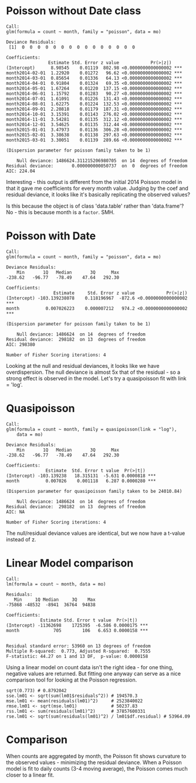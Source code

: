 
# Poisson without Date class

``` {r}
Call:
glm(formula = count ~ month, family = "poisson", data = mo)

Deviance Residuals: 
 [1]  0  0  0  0  0  0  0  0  0  0  0  0  0  0  0

Coefficients:
                Estimate Std. Error z value            Pr(>|z|)    
(Intercept)      8.98545    0.01119  802.98 <0.0000000000000002 ***
month2014-02-01  1.22920    0.01272   96.62 <0.0000000000000002 ***
month2014-03-01  0.85654    0.01336   64.13 <0.0000000000000002 ***
month2014-04-01  0.91804    0.01324   69.35 <0.0000000000000002 ***
month2014-05-01  1.67264    0.01220  137.15 <0.0000000000000002 ***
month2014-06-01  1.15792    0.01283   90.27 <0.0000000000000002 ***
month2014-07-01  1.61091    0.01226  131.43 <0.0000000000000002 ***
month2014-08-01  1.62275    0.01224  132.53 <0.0000000000000002 ***
month2014-09-01  2.20818    0.01179  187.31 <0.0000000000000002 ***
month2014-10-01  3.15391    0.01143  276.02 <0.0000000000000002 ***
month2014-11-01  3.54281    0.01135  312.12 <0.0000000000000002 ***
month2014-12-01  3.54625    0.01135  312.44 <0.0000000000000002 ***
month2015-01-01  3.47973    0.01136  306.28 <0.0000000000000002 ***
month2015-02-01  3.38638    0.01138  297.63 <0.0000000000000002 ***
month2015-03-01  3.30051    0.01139  289.66 <0.0000000000000002 ***

(Dispersion parameter for poisson family taken to be 1)

    Null deviance: 1486624.311215206980705  on 14  degrees of freedom
Residual deviance:       0.000000000050737  on  0  degrees of freedom
AIC: 224.04
```

Interesting - this output is different from the initial 2014 Poisson model in that it gave me coefficients for every month value. Judging by the coef and residual deviance, it looks like it's basically replicating the observed values? 

Is this because the object is of class 'data.table' rather than 'data.frame'?
No - this is because month is a `factor`. SMH.


# Poisson with Date

``` {r}
Call:
glm(formula = count ~ month, family = "poisson", data = mo)

Deviance Residuals: 
    Min       1Q   Median       3Q      Max  
-238.62   -96.77   -78.49    47.64   292.30  

Coefficients:
                  Estimate     Std. Error z value            Pr(>|z|)    
(Intercept) -103.139238078    0.118196967  -872.6 <0.0000000000000002 ***
month          0.007026223    0.000007212   974.2 <0.0000000000000002 ***

(Dispersion parameter for poisson family taken to be 1)

    Null deviance: 1486624  on 14  degrees of freedom
Residual deviance:  298182  on 13  degrees of freedom
AIC: 298380

Number of Fisher Scoring iterations: 4
```

Looking at the null and residual deviances, it looks like we have overdispersion. The null deviance is almost 5x that of the residual - so a strong effect is observed in the model. Let's try a quasipoisson fit with link = 'log'.

# Quasipoisson

```{r}
Call:
glm(formula = count ~ month, family = quasipoisson(link = "log"), 
    data = mo)

Deviance Residuals: 
    Min       1Q   Median       3Q      Max  
-238.62   -96.77   -78.49    47.64   292.30  

Coefficients:
               Estimate  Std. Error t value  Pr(>|t|)    
(Intercept) -103.139238   18.315131  -5.631 0.0000818 ***
month          0.007026    0.001118   6.287 0.0000280 ***

(Dispersion parameter for quasipoisson family taken to be 24010.84)

    Null deviance: 1486624  on 14  degrees of freedom
Residual deviance:  298182  on 13  degrees of freedom
AIC: NA

Number of Fisher Scoring iterations: 4
```

The null/residual deviance values are identical, but we now have a t-value instead of z.

# Linear Model comparison

``` {r}
Call:
lm(formula = count ~ month, data = mo)

Residuals:
   Min     1Q Median     3Q    Max 
-75868 -48532  -8941  36764  94838 

Coefficients:
             Estimate Std. Error t value  Pr(>|t|)    
(Intercept) -11362698    1725395  -6.586 0.0000175 ***
month             705        106   6.653 0.0000158 ***


Residual standard error: 53960 on 13 degrees of freedom
Multiple R-squared:  0.773,	Adjusted R-squared:  0.7555 
F-statistic: 44.27 on 1 and 13 DF,  p-value: 0.0000158
```

Using a linear model on count data isn't the right idea - for one thing, negative values are returned. But fitting one anyway can serve as a nice comparison tool for looking at the Poisson regression.

```{r}
sqrt(0.773) # 0.8792042
sse.lm01 <- sqrt(sum(lm01$residuals^2)) # 194570.3
mse.lm01 <- mean(residuals(lm01)^2)     # 2523840022
rmse.lm01 <- sqrt(mse.lm01)             # 50237.83
rss.lm01 <- sum(residuals(lm01)^2)      # 37857600331
rse.lm01 <- sqrt(sum(residuals(lm01)^2) / lm01$df.residual) # 53964.09
```


# Comparison

When counts are aggregated by month, the Poisson fit shows curvature to the observed values - minimizing the residual deviance. When a Poisson model is fit to daily counts (3-4 moving average), the Poisson comes much closer to a linear fit. 

